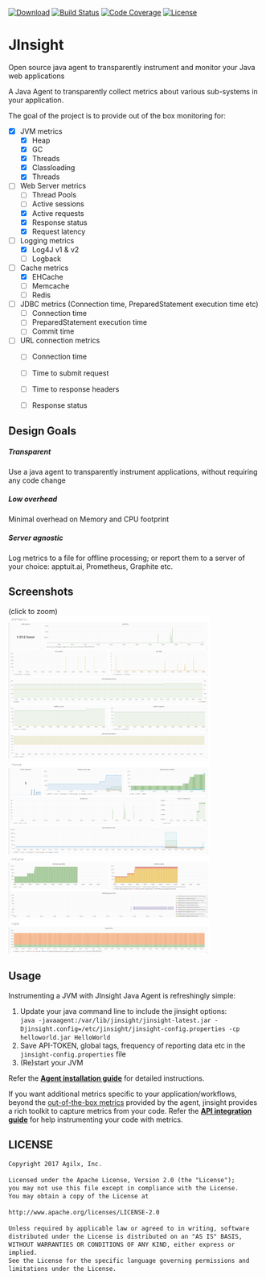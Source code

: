 [![Download](https://api.bintray.com/packages/apptuitai/maven/jinsight/images/download.svg)](https://bintray.com/apptuitai/maven/jinsight/_latestVersion)
[![Build Status](https://img.shields.io/travis/ApptuitAI/JInsight.svg)](https://travis-ci.org/ApptuitAI/JInsight)
[![Code Coverage](https://img.shields.io/codecov/c/github/ApptuitAI/JInsight.svg)](https://codecov.io/gh/ApptuitAI/JInsight)
[![License](https://img.shields.io/github/license/ApptuitAI/JInsight.svg)](https://github.com/ApptuitAI/JInsight/blob/master/LICENSE)

# JInsight

Open source java agent to transparently instrument and monitor your Java web applications

A Java Agent to transparently collect metrics about various sub-systems
in your application.

The goal of the project is to provide out of the box monitoring for:
 * [x] JVM metrics
   * [x] Heap
   * [x] GC
   * [x] Threads
   * [x] Classloading
   * [x] Threads
 * [ ] Web Server metrics
   * [ ] Thread Pools
   * [ ] Active sessions
   * [x] Active requests
   * [x] Response status 
   * [x] Request latency  
 * [ ] Logging metrics
   * [x] Log4J v1 & v2
   * [ ] Logback
 * [ ] Cache metrics
   * [x] EHCache
   * [ ] Memcache
   * [ ] Redis
 * [ ] JDBC metrics (Connection time, PreparedStatement execution time etc)
   * [ ] Connection time
   * [ ] PreparedStatement execution time
   * [ ] Commit time
 * [ ] URL connection metrics
   * [ ] Connection time
   * [ ] Time to submit request
   * [ ] Time to response headers
   * [ ] Response status
 

## Design Goals

##### Transparent
Use a java agent to transparently instrument applications, without requiring
any code change

##### Low overhead
Minimal overhead on Memory and CPU footprint

##### Server agnostic
Log metrics to a file for offline processing; or report them to a server
of your choice: apptuit.ai, Prometheus, Graphite etc.

## Screenshots
(click to zoom)  
[![JVM Metrics](https://raw.githubusercontent.com/ApptuitAI/JInsight/readme-attachments/screenshots/JVM_Metrics_thumb.png)](https://raw.githubusercontent.com/ApptuitAI/JInsight/readme-attachments/screenshots/JVM_Metrics.png)
[![Tomcat Metrics](https://raw.githubusercontent.com/ApptuitAI/JInsight/readme-attachments/screenshots/Tomcat_Metrics_thumb.png)](https://raw.githubusercontent.com/ApptuitAI/JInsight/readme-attachments/screenshots/Tomcat_Metrics.png)  
[![EHCache Metrics](https://raw.githubusercontent.com/ApptuitAI/JInsight/readme-attachments/screenshots/EHCache_Metrics_thumb.png)](https://raw.githubusercontent.com/ApptuitAI/JInsight/readme-attachments/screenshots/EHCache_Metrics.png)
[![Log4J Metrics](https://raw.githubusercontent.com/ApptuitAI/JInsight/readme-attachments/screenshots/Log4J_Metrics_thumb.png)](https://raw.githubusercontent.com/ApptuitAI/JInsight/readme-attachments/screenshots/Log4J_Metrics.png)

## Usage

Instrumenting a JVM with JInsight Java Agent is refreshingly simple:
1. Update your java command line to include the jinsight options:  
`java -javaagent:/var/lib/jinsight/jinsight-latest.jar -Djinsight.config=/etc/jinsight/jinsight-config.properties -cp helloworld.jar HelloWorld`  
2. Save API-TOKEN, global tags, frequency of reporting data etc  in the `jinsight-config.properties` file
3. (Re)start your JVM

Refer the  **[Agent installation guide](https://github.com/ApptuitAI/JInsight/wiki/UsageJInsightAgent)** for detailed instructions.

If you want additional metrics specific to your application/workflows, beyond the [out-of-the-box metrics](https://github.com/ApptuitAI/JInsight/wiki/Metrics) provided by the agent, jinsight provides a rich toolkit to capture metrics from your code. Refer the **[API integration guide](https://github.com/ApptuitAI/JInsight/wiki/UsageDropwizard)** for help instrumenting your code with metrics.


## LICENSE

```
Copyright 2017 Agilx, Inc.

Licensed under the Apache License, Version 2.0 (the "License");
you may not use this file except in compliance with the License.
You may obtain a copy of the License at

http://www.apache.org/licenses/LICENSE-2.0

Unless required by applicable law or agreed to in writing, software
distributed under the License is distributed on an "AS IS" BASIS,
WITHOUT WARRANTIES OR CONDITIONS OF ANY KIND, either express or implied.
See the License for the specific language governing permissions and
limitations under the License.
```
